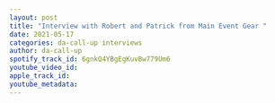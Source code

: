 ```yaml
---
layout: post
title: "Interview with Robert and Patrick from Main Event Gear "
date: 2021-05-17
categories: da-call-up interviews
author: da-call-up
spotify_track_id: 6gnkQ4YBgEgKuvBw779Um6
youtube_video_id: 
apple_track_id: 
youtube_metadata: 
---
```

